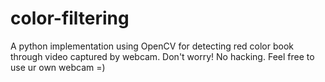 # color-filtering
A python implementation using OpenCV for detecting red color book through video captured by webcam.
Don't worry! No hacking. Feel free to use ur own webcam =)
